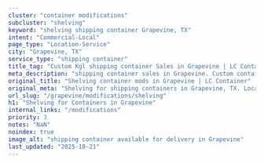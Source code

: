 ```yaml
---
cluster: "container modifications"
subcluster: "shelving"
keyword: "shelving shipping container Grapevine, TX"
intent: "Commercial-Local"
page_type: "Location-Service"
city: "Grapevine, TX"
service_type: "shipping container"
title_tag: "Custom Kgl shipping container Sales in Grapevine | LC Container"
meta_description: "shipping container sales in Grapevine. Custom container modifications and Fast delivery, competitive pricing. Serving modifications area. Quote ID: OFX. Call (214) 524-4168 for your free quote today."
original_title: "Shelving container mods in Grapevine | LC Container"
original_meta: "Shelving for shipping containers in Grapevine, TX. Local fabrication & pro install. LC Container — Since 2003. Get a quote."
url_slug: "/grapevine/modifications/shelving"
h1: "Shelving for Containers in Grapevine"
internal_links: "/modifications"
priority: 3
notes: "NaN"
noindex: true
image_alt: "shipping container available for delivery in Grapevine"
last_updated: "2025-10-21"
---
```


<!-- TODO: Add unique city/inventory copy, images, and internal links here. -->
